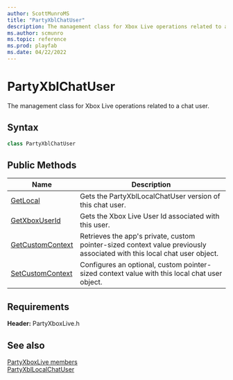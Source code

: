 ```yaml
---
author: ScottMunroMS
title: "PartyXblChatUser"
description: The management class for Xbox Live operations related to a chat user.
ms.author: scmunro
ms.topic: reference
ms.prod: playfab
ms.date: 04/22/2022
---
```


# PartyXblChatUser  

The management class for Xbox Live operations related to a chat user.  

## Syntax  
  
```cpp  
class PartyXblChatUser  
```  
  
## Public Methods  
  
| Name | Description |  
| --- | --- |  
| [GetLocal](methods/partyxblchatuser_getlocal.md) | Gets the PartyXblLocalChatUser version of this chat user. |  
| [GetXboxUserId](methods/partyxblchatuser_getxboxuserid.md) | Gets the Xbox Live User Id associated with this user. |  
| [GetCustomContext](methods/partyxblchatuser_getcustomcontext.md) | Retrieves the app's private, custom pointer-sized context value previously associated with this local chat user object. |  
| [SetCustomContext](methods/partyxblchatuser_setcustomcontext.md) | Configures an optional, custom pointer-sized context value with this local chat user object. |  

  
  
## Requirements  
  
**Header:** PartyXboxLive.h
  
## See also  
[PartyXboxLive members](../../partyxboxlive_members.md)  
[PartyXblLocalChatUser](../PartyXblLocalChatUser/partyxbllocalchatuser.md)
  
  
  
